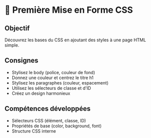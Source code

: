 # 🎨 Première Mise en Forme CSS

## Objectif
Découvrez les bases du CSS en ajoutant des styles à une page HTML simple.

## Consignes
- Stylisez le body (police, couleur de fond)
- Donnez une couleur et centrez le titre h1
- Stylisez les paragraphes (couleur, espacement)
- Utilisez les sélecteurs de classe et d'ID
- Créez un design harmonieux

## Compétences développées
- Sélecteurs CSS (élément, classe, ID)
- Propriétés de base (color, background, font)
- Structure CSS interne